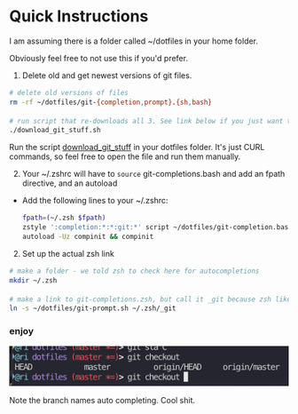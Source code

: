 # Quick Instructions

I am assuming there is a folder called ~/dotfiles in your home folder. 

Obviously feel free to not use this if you'd prefer.

1) Delete old and get newest versions of git files.

```bash
# delete old versions of files
rm -rf ~/dotfiles/git-{completion,prompt}.{sh,bash}

# run script that re-downloads all 3. See link below if you just want to copy paste the CURL commands
./download_git_stuff.sh
```

Run the script [download_git_stuff](download_git_stuff.sh) in your dotfiles folder. It's just CURL commands, so feel free to open the file and run them manually.

2) Your ~/.zshrc will have to `source` git-completions.bash and add an fpath directive, and an autoload
  - Add the following lines to your ~/.zshrc:
    ```bash
    fpath=(~/.zsh $fpath)
    zstyle ':completion:*:*:git:*' script ~/dotfiles/git-completion.bash
    autoload -Uz compinit && compinit
    ```

  
2) Set up the actual zsh link
  ```bash
  # make a folder - we told zsh to check here for autocompletions
  mkdir ~/.zsh
  
  # make a link to git-completions.zsh, but call it _git because zsh likes underscores or some shit? 
  ln -s ~/dotfiles/git-prompt.sh ~/.zsh/_git
  ```
  
  
  
### enjoy

![alt_text](pics/demo.png)

Note the branch names auto completing. Cool shit.
